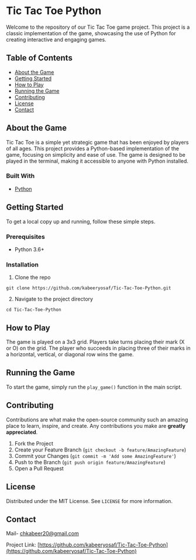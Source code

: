 # Tic Tac Toe Python

Welcome to the repository of our Tic Tac Toe game project. This project is a classic implementation of the game, showcasing the use of Python for creating interactive and engaging games.

## Table of Contents

- [About the Game](#about-the-game)
- [Getting Started](#getting-started)
- [How to Play](#how-to-play)
- [Running the Game](#running-the-game)
- [Contributing](#contributing)
- [License](#license)
- [Contact](#contact)

## About the Game

Tic Tac Toe is a simple yet strategic game that has been enjoyed by players of all ages. This project provides a Python-based implementation of the game, focusing on simplicity and ease of use. The game is designed to be played in the terminal, making it accessible to anyone with Python installed.

### Built With

- [Python](https://www.python.org/)

## Getting Started

To get a local copy up and running, follow these simple steps.

### Prerequisites

- Python 3.6+

### Installation

1. Clone the repo
```
git clone https://github.com/kabeeryosaf/Tic-Tac-Toe-Python.git
```

2. Navigate to the project directory
```
cd Tic-Tac-Toe-Python
```

## How to Play

The game is played on a 3x3 grid. Players take turns placing their mark (X or O) on the grid. The player who succeeds in placing three of their marks in a horizontal, vertical, or diagonal row wins the game.

## Running the Game

To start the game, simply run the `play_game()` function in the main script.


## Contributing

Contributions are what make the open-source community such an amazing place to learn, inspire, and create. Any contributions you make are **greatly appreciated**.

1. Fork the Project
2. Create your Feature Branch (`git checkout -b feature/AmazingFeature`)
3. Commit your Changes (`git commit -m 'Add some AmazingFeature'`)
4. Push to the Branch (`git push origin feature/AmazingFeature`)
5. Open a Pull Request

## License

Distributed under the MIT License. See `LICENSE` for more information.

## Contact

Mail- chkabeer20@gmail.com

Project Link: [https://github.com/kabeeryosaf/Tic-Tac-Toe-Python](https://github.com/kabeeryosaf/Tic-Tac-Toe-Python)
